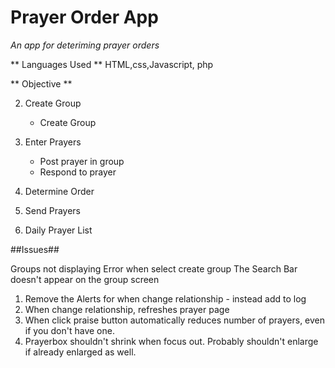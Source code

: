 # Prayer Order App #
*An app for deteriming prayer orders*

** Languages Used **
HTML,css,Javascript, php

** Objective **



2) Create Group
	- Create Group

3) Enter Prayers

	- Post prayer in group
	- Respond to prayer



4) Determine Order
5) Send Prayers
6) Daily Prayer List


##Issues##

Groups not displaying
Error when select create group
The Search Bar doesn't appear on the group screen

1) Remove the Alerts for when change relationship - instead add to log
2) When change relationship, refreshes prayer page
3) When click praise button automatically reduces number of prayers, even if you don't have one.
4) Prayerbox shouldn't shrink when focus out. Probably shouldn't enlarge if already enlarged as well.

